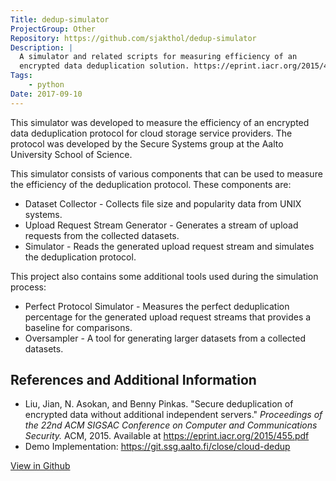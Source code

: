 ```yaml
---
Title: dedup-simulator
ProjectGroup: Other
Repository: https://github.com/sjakthol/dedup-simulator
Description: |
  A simulator and related scripts for measuring efficiency of an
  encrypted data deduplication solution. https://eprint.iacr.org/2015/455.pdf
Tags:
    - python
Date: 2017-09-10
---
```


This simulator was developed to measure the efficiency of an encrypted data
deduplication protocol for cloud storage service providers. The protocol
was developed by the Secure Systems group at the Aalto University School of
Science.

This simulator consists of various components that can be used to measure the
efficiency of the deduplication protocol. These components are:

* Dataset Collector - Collects file size and popularity data from UNIX
  systems.
* Upload Request Stream Generator - Generates a stream of upload requests
  from the collected datasets.
* Simulator - Reads the generated upload request stream and simulates the
  deduplication protocol.


This project also contains some additional tools used during the simulation
process:

* Perfect Protocol Simulator - Measures the perfect deduplication percentage
  for the generated upload request streams that provides a baseline for
  comparisons.
* Oversampler - A tool for generating larger datasets from a collected datasets.

## References and Additional Information
* Liu, Jian, N. Asokan, and Benny Pinkas. "Secure deduplication of encrypted
  data without additional independent servers." *Proceedings of the 22nd ACM
  SIGSAC Conference on Computer and Communications Security.* ACM, 2015. Available
  at https://eprint.iacr.org/2015/455.pdf
* Demo Implementation: https://git.ssg.aalto.fi/close/cloud-dedup

<a target="_blank" rel="noopener" href="https://github.com/sjakthol/dedup-simulator">View in Github</a>